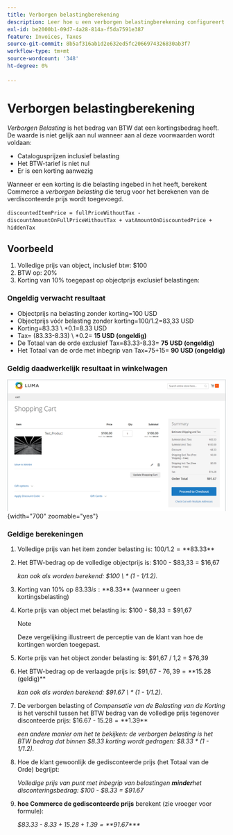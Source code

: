 ```yaml
---
title: Verborgen belastingberekening
description: Leer hoe u een verborgen belastingberekening configureert wanneer er een korting is waarin belasting is ingesloten.
exl-id: be2000b1-09d7-4a28-814a-f5da7591e387
feature: Invoices, Taxes
source-git-commit: 8b5af316ab1d2e632ed5fc2066974326830ab3f7
workflow-type: tm+mt
source-wordcount: '348'
ht-degree: 0%

---
```


# Verborgen belastingberekening

_Verborgen Belasting_ is het bedrag van BTW dat een kortingsbedrag heeft. De waarde is niet gelijk aan nul wanneer aan al deze voorwaarden wordt voldaan:

- Catalogusprijzen inclusief belasting
- Het BTW-tarief is niet nul
- Er is een korting aanwezig

Wanneer er een korting is die belasting ingebed in het heeft, berekent Commerce a _verborgen belasting_ die terug voor het berekenen van de verdisconteerde prijs wordt toegevoegd.

`discountedItemPrice = fullPriceWithoutTax - discountAmountOnFullPriceWithoutTax + vatAmountOnDiscountedPrice + hiddenTax`

## Voorbeeld

1. Volledige prijs van object, inclusief btw: $100
1. BTW op: 20%
1. Korting van 10% toegepast op objectprijs exclusief belastingen:

### Ongeldig verwacht resultaat

- Objectprijs na belasting zonder korting=100 USD
- Objectprijs vóór belasting zonder korting=100/1.2=83,33 USD
- Korting=83.33 \ *0.1=8.33 USD
- Tax= (83.33-8.33) \ *0.2= **15 USD (ongeldig)**
- De Totaal van de orde exclusief Tax=83.33-8.33= **75 USD (ongeldig)**
- Het Totaal van de orde met inbegrip van Tax=75+15= **90 USD (ongeldig)**

### Geldig daadwerkelijk resultaat in winkelwagen

![ Verborgen Berekening van de Belastingbelasting in Kart ](./assets/hidden-tax.png){width="700" zoomable="yes"}

### Geldige berekeningen

1. Volledige prijs van het item zonder belasting is: $100 / 1.2 = **$83.33**

1. Het BTW-bedrag op de volledige objectprijs is: $100 - $83,33 = $16,67

   _kan ook als worden berekend: $100 \ * (1 - 1/1.2)._

1. Korting van 10% op $83.33 is: **$8.33** (wanneer u geen kortingsbelasting)

1. Korte prijs van object met belasting is: $100 - $8,33 = $91,67

   >[!NOTE]
   >
   >Deze vergelijking illustreert de perceptie van de klant van hoe de kortingen worden toegepast.

1. Korte prijs van het object zonder belasting is: $91,67 / 1,2 = $76,39

1. Het BTW-bedrag op de verlaagde prijs is: $91,67 - $76,39 = **$15.28 (geldig)**

   _kan ook als worden berekend: $91.67 \ * (1 - 1/1.2)._

1. De verborgen belasting of _Compensatie van de Belasting van de Korting_ is het verschil tussen het BTW bedrag van de volledige prijs tegenover disconteerde prijs: $16.67 - $15.28 = **$1.39**

   _een andere manier om het te bekijken: de verborgen belasting is het BTW bedrag dat binnen $8.33 korting wordt gedragen: $8.33 \* (1 - 1/1.2)._

1. Hoe de klant gewoonlijk de gedisconteerde prijs (het Totaal van de Orde) begrijpt:

   _Volledige prijs van punt met inbegrip van belastingen **minder**&#x200B;het disconteringsbedrag: $100 - $8.33 = $91.67_

1. **hoe Commerce de gedisconteerde prijs** berekent (zie vroeger voor formule):

   _$83.33 - $8.33 + 15.28 + 1.39 =**$91.67***_
